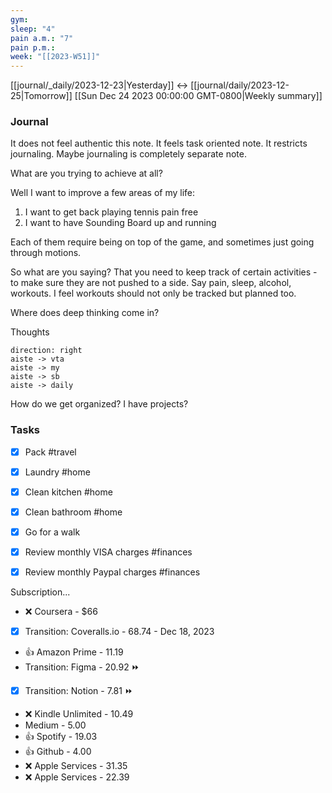 ```yaml
---
gym: 
sleep: "4"
pain a.m.: "7"
pain p.m.: 
week: "[[2023-W51]]"
---
```

[[journal/_daily/2023-12-23|Yesterday]] <-> [[journal/daily/2023-12-25|Tomorrow]]
[[Sun Dec 24 2023 00:00:00 GMT-0800|Weekly summary]]
### Journal

It does not feel authentic this note. It feels task oriented note. It restricts journaling. Maybe journaling is completely separate note. 

What are you trying to achieve at all? 

Well I want to improve a few areas of my life: 

1) I want to get back playing tennis pain free
2) I want to have Sounding Board up and running

Each of them require being on top of the game, and sometimes just going through motions. 

So what are you saying? That you need to keep track of certain activities - to make sure they are not pushed to a side. Say pain, sleep, alcohol, workouts. 
I feel workouts should not only be tracked but planned too. 

Where does deep thinking come in?

Thoughts

```d2
direction: right
aiste -> vta
aiste -> my
aiste -> sb
aiste -> daily
```


How do we get organized? 
I have projects?
### Tasks 

- [x] Pack #travel
- [x] Laundry #home
- [x] Clean kitchen #home 
- [x] Clean bathroom #home 
- [x] Go for a walk
- [x] Review monthly VISA charges #finances 
- [x] Review monthly Paypal charges #finances 



Subscription...
* ❌ Coursera - $66
* [x] Transition: Coveralls.io - 68.74  - Dec 18, 2023
* 👍 Amazon Prime - 11.19
* Transition: Figma - 20.92 ⏩
* [x] Transition: Notion - 7.81 ⏩
* ❌ Kindle Unlimited - 10.49
* Medium - 5.00
* 👍 Spotify - 19.03
* 👍 Github - 4.00
* ❌ Apple Services - 31.35
* ❌ Apple Services - 22.39